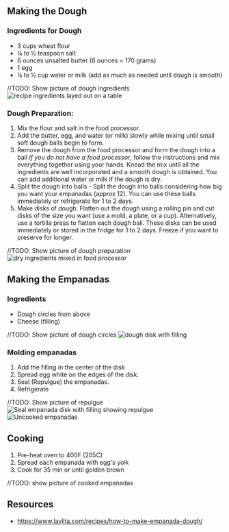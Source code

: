## Making the Dough

### Ingredients for Dough
- 3 cups wheat flour
- ¼ to ½ teaspoon salt
- 6 ounces unsalted butter (6 ounces = 170 grams)
- 1 egg
- ¼ to ½ cup water or milk (add as much as needed until dough is smooth)

//TODO: Show picture of dough ingredients
![recipe ingredients layed out on a table](./assets/1.recipe-ingredients.webp)

### Dough Preparation:
1. Mix the flour and salt in the food processor.
2. Add the butter, egg, and water (or milk) slowly while mixing until small soft dough balls begin to form.
3. Remove the dough from the food processor and form the dough into a ball
_If you do not have a food processor_, follow the instructions and mix everything together using your hands. Knead the mix until all the ingredients are well incorporated and a smooth dough is obtained. You can add additional water or milk if the dough is dry.
4. Split the dough into balls - Split the dough into balls considering how big you want your empanadas (approx 12). You can use these balls immediately or refrigerate for 1 to 2 days.
5. Make disks of dough. Flatten out the dough using a rolling pin and cut disks of the size you want (use a mold, a plate, or a cup). Alternatively, use a tortilla press to flatten each dough ball. These disks can be used immediately or stored in the fridge for 1 to 2 days. Freeze if you want to preserve for longer.

//TODO: Show picture of dough preparation
![dry ingredients mixed in food processor](./assets/2.recipe-dry-mix.webp)

## Making the Empanadas

### Ingredients

* Dough circles from above
* Cheese (filling)

//TODO: Show picture of dough circles
![dough disk with filling](./assets/3.recipe-dough-balls.webp)

### Molding empanadas
1. Add the filling in the center of the disk
2. Spread egg white on the edges of the disk.
3. Seal (Repulgue) the empanadas.
4. Refrigerate

//TODO: Show picture of repulgue
![Seal empanada disk with filling showing repulgue](./assets/4.recipe-dough-dumplings.webp)
![Uncooked empanadas](./assets/5.recipe-empanadas.webp)


## Cooking 

1. Pre-heat oven to 400F (205C)
2. Spread each empanada with egg's yolk 
3. Cook for 35 min or until golden brown

//TODO: show picture of cooked empanadas

## Resources

* https://www.laylita.com/recipes/how-to-make-empanada-dough/
